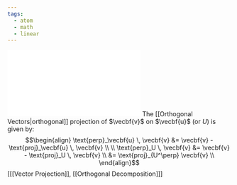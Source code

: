 ```yaml
---
tags:
  - atom
  - math
  - linear
---
```

![1000|center](orthogonal-vector-projections.excalidraw.md)
The [[Orthogonal Vectors|orthogonal]] projection of $\vecbf{v}$ on $\vecbf{u}$ (or $U$) is given by:
$$\begin{align}
	\text{perp}_\vecbf{u} \, \vecbf{v} &= \vecbf{v} - \text{proj}_\vecbf{u} \, \vecbf{v} \\
	\\
	\text{perp}_U \, \vecbf{v} &= \vecbf{v} - \text{proj}_U \, \vecbf{v} \\
	&= \text{proj}_{U^\perp} \vecbf{v} \\
\end{align}$$
\[[[Vector Projection]], [[Orthogonal Decomposition]]\]